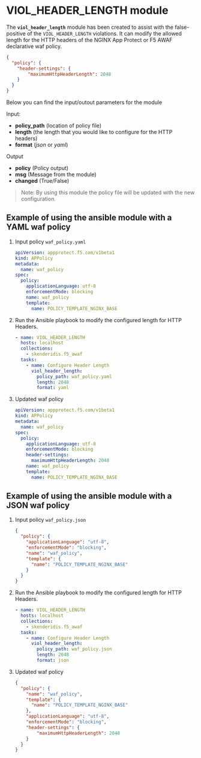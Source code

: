 # VIOL_HEADER_LENGTH module

The **`viol_header_length`** module has been created to assist with the false-positive of the `VIOL_HEADER_LENGTH` violations. It can modify the allowed length for the HTTP headers of the NGINX App Protect or F5 AWAF declarative waf policy.

```json
{
  "policy": {
    "header-settings": {
        "maximumHttpHeaderLength": 2048
    }
  }
}
```

Below you can find the input/outout parameters for the module

Input:
- **policy_path** (location of policy file)
- **length** (the length that you would like to configure for the HTTP headers)
- **format** (*json* or *yaml*)

Output
- **policy** (Policy output)
- **msg** (Message from the module)
- **changed** (True/False)

> Note: By using this module the policy file will be updated with the new configuration.

## Example of using the ansible module with a YAML waf policy
1. Input policy `waf_policy.yaml` 
    ```yaml
    apiVersion: appprotect.f5.com/v1beta1
    kind: APPolicy
    metadata:
      name: waf_policy
    spec:
      policy:
        applicationLanguage: utf-8
        enforcementMode: blocking
        name: waf_policy
        template:
          name: POLICY_TEMPLATE_NGINX_BASE
    ```

2. Run the Ansible playbook to modify the configured length for HTTP Headers.
    ```yaml
    - name: VIOL_HEADER_LENGTH
      hosts: localhost
      collections:
        - skenderidis.f5_awaf    
      tasks:
        - name: Configure Header Length
          viol_header_length:
            policy_path: waf_policy.yaml
            length: 2048
            format: yaml
    ```

3. Updated waf policy
    ```yaml
    apiVersion: appprotect.f5.com/v1beta1
    kind: APPolicy
    metadata:
      name: waf_policy
    spec:
      policy:
        applicationLanguage: utf-8
        enforcementMode: blocking
        header-settings:
          maximumHttpHeaderLength: 2048
        name: waf_policy
        template:
          name: POLICY_TEMPLATE_NGINX_BASE
    ```

## Example of using the ansible module with a JSON waf policy
1. Input policy `waf_policy.json`
    ```json
    {
      "policy": {
        "applicationLanguage": "utf-8",
        "enforcementMode": "blocking",
        "name": "waf_policy",
        "template": {
          "name": "POLICY_TEMPLATE_NGINX_BASE"
        }
      }
    }
    ```

2. Run the Ansible playbook to modify the configured length for HTTP Headers.
    ```yaml
    - name: VIOL_HEADER_LENGTH
      hosts: localhost
      collections:
        - skenderidis.f5_awaf    
      tasks:
        - name: Configure Header Length
          viol_header_length:
            policy_path: waf_policy.json
            length: 2048
            format: json
    ```

3. Updated waf policy
    ```json
    {
      "policy": {
        "name": "waf_policy",
        "template": {
          "name": "POLICY_TEMPLATE_NGINX_BASE"
        },
        "applicationLanguage": "utf-8",
        "enforcementMode": "blocking",
        "header-settings": {
            "maximumHttpHeaderLength": 2048
        }
      }
    }
    ```

